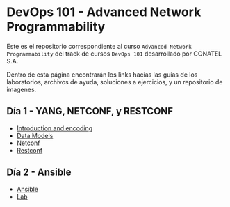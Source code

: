 # DevOps 101 - Advanced Network Programmability

Este es el repositorio correspondiente al curso `Advanced Network Programmability` del track de cursos `DevOps 101` desarrollado por CONATEL S.A.

Dentro de esta página encontrarán los links hacias las guías de los laboratorios, archivos de ayuda, soluciones a ejercicios, y un repositorio de imagenes.

## Día 1 - YANG, NETCONF, y RESTCONF

- [Introduction and encoding](<./dia_1/1\ -\ Introduction\ and\ encoding.md>)
- [Data Models](<./dia_1/2\ -\ Data\ Models.md>)
- [Netconf](<./dia_1/3\ -\ Netconf.md>)
- [Restconf](<./dia_1/4\ -\ Restconf.md>)

## Día 2 - Ansible

- [Ansible](./guias/02_ansible.md)
- [Lab](./ansible_lab/README.md)
